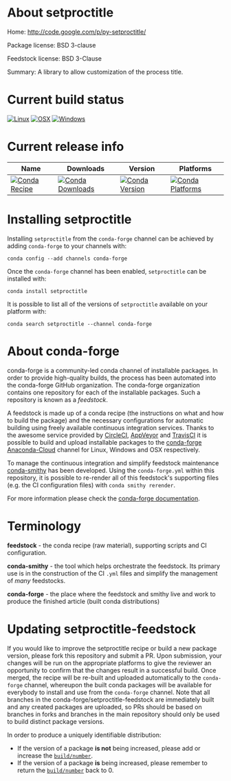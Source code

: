 About setproctitle
==================

Home: http://code.google.com/p/py-setproctitle/

Package license: BSD 3-clause

Feedstock license: BSD 3-Clause

Summary: A library to allow customization of the process title.



Current build status
====================

[![Linux](https://img.shields.io/circleci/project/github/conda-forge/setproctitle-feedstock/master.svg?label=Linux)](https://circleci.com/gh/conda-forge/setproctitle-feedstock)
[![OSX](https://img.shields.io/travis/conda-forge/setproctitle-feedstock/master.svg?label=macOS)](https://travis-ci.org/conda-forge/setproctitle-feedstock)
[![Windows](https://img.shields.io/appveyor/ci/conda-forge/setproctitle-feedstock/master.svg?label=Windows)](https://ci.appveyor.com/project/conda-forge/setproctitle-feedstock/branch/master)

Current release info
====================

| Name | Downloads | Version | Platforms |
| --- | --- | --- | --- |
| [![Conda Recipe](https://img.shields.io/badge/recipe-setproctitle-green.svg)](https://anaconda.org/conda-forge/setproctitle) | [![Conda Downloads](https://img.shields.io/conda/dn/conda-forge/setproctitle.svg)](https://anaconda.org/conda-forge/setproctitle) | [![Conda Version](https://img.shields.io/conda/vn/conda-forge/setproctitle.svg)](https://anaconda.org/conda-forge/setproctitle) | [![Conda Platforms](https://img.shields.io/conda/pn/conda-forge/setproctitle.svg)](https://anaconda.org/conda-forge/setproctitle) |

Installing setproctitle
=======================

Installing `setproctitle` from the `conda-forge` channel can be achieved by adding `conda-forge` to your channels with:

```
conda config --add channels conda-forge
```

Once the `conda-forge` channel has been enabled, `setproctitle` can be installed with:

```
conda install setproctitle
```

It is possible to list all of the versions of `setproctitle` available on your platform with:

```
conda search setproctitle --channel conda-forge
```


About conda-forge
=================

conda-forge is a community-led conda channel of installable packages.
In order to provide high-quality builds, the process has been automated into the
conda-forge GitHub organization. The conda-forge organization contains one repository
for each of the installable packages. Such a repository is known as a *feedstock*.

A feedstock is made up of a conda recipe (the instructions on what and how to build
the package) and the necessary configurations for automatic building using freely
available continuous integration services. Thanks to the awesome service provided by
[CircleCI](https://circleci.com/), [AppVeyor](http://www.appveyor.com/)
and [TravisCI](https://travis-ci.org/) it is possible to build and upload installable
packages to the [conda-forge](https://anaconda.org/conda-forge)
[Anaconda-Cloud](http://docs.anaconda.org/) channel for Linux, Windows and OSX respectively.

To manage the continuous integration and simplify feedstock maintenance
[conda-smithy](http://github.com/conda-forge/conda-smithy) has been developed.
Using the ``conda-forge.yml`` within this repository, it is possible to re-render all of
this feedstock's supporting files (e.g. the CI configuration files) with ``conda smithy rerender``.

For more information please check the [conda-forge documentation](https://conda-forge.org/docs/).

Terminology
===========

**feedstock** - the conda recipe (raw material), supporting scripts and CI configuration.

**conda-smithy** - the tool which helps orchestrate the feedstock.
                   Its primary use is in the construction of the CI ``.yml`` files
                   and simplify the management of *many* feedstocks.

**conda-forge** - the place where the feedstock and smithy live and work to
                  produce the finished article (built conda distributions)


Updating setproctitle-feedstock
===============================

If you would like to improve the setproctitle recipe or build a new
package version, please fork this repository and submit a PR. Upon submission,
your changes will be run on the appropriate platforms to give the reviewer an
opportunity to confirm that the changes result in a successful build. Once
merged, the recipe will be re-built and uploaded automatically to the
`conda-forge` channel, whereupon the built conda packages will be available for
everybody to install and use from the `conda-forge` channel.
Note that all branches in the conda-forge/setproctitle-feedstock are
immediately built and any created packages are uploaded, so PRs should be based
on branches in forks and branches in the main repository should only be used to
build distinct package versions.

In order to produce a uniquely identifiable distribution:
 * If the version of a package **is not** being increased, please add or increase
   the [``build/number``](http://conda.pydata.org/docs/building/meta-yaml.html#build-number-and-string).
 * If the version of a package **is** being increased, please remember to return
   the [``build/number``](http://conda.pydata.org/docs/building/meta-yaml.html#build-number-and-string)
   back to 0.